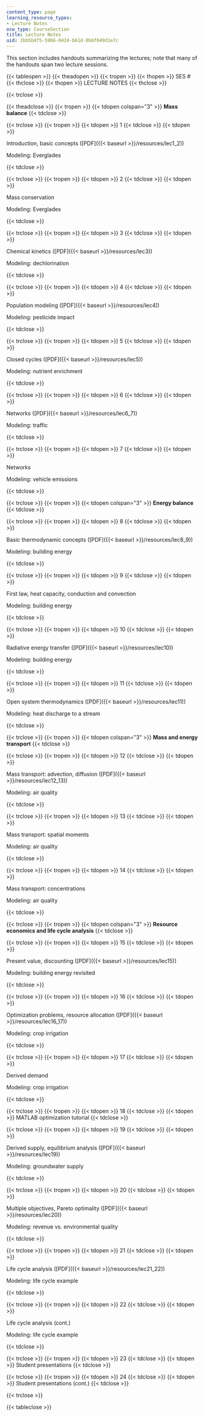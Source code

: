 ```yaml
---
content_type: page
learning_resource_types:
- Lecture Notes
ocw_type: CourseSection
title: Lecture Notes
uid: 2bb5b4f5-59b6-0424-b61d-8b6f049d1e7c
---
```


This section includes handouts summarizing the lectures; note that many of the handouts span two lecture sessions.

{{< tableopen >}}
{{< theadopen >}}
{{< tropen >}}
{{< thopen >}}
SES #
{{< thclose >}}
{{< thopen >}}
LECTURE NOTES
{{< thclose >}}

{{< trclose >}}

{{< theadclose >}}
{{< tropen >}}
{{< tdopen colspan="3" >}}
**Mass balance**
{{< tdclose >}}

{{< trclose >}}
{{< tropen >}}
{{< tdopen >}}
1
{{< tdclose >}}
{{< tdopen >}}


Introduction, basic concepts ([PDF]({{< baseurl >}}/resources/lec1_2))

Modeling: Everglades


{{< tdclose >}}

{{< trclose >}}
{{< tropen >}}
{{< tdopen >}}
2
{{< tdclose >}}
{{< tdopen >}}


Mass conservation

Modeling: Everglades


{{< tdclose >}}

{{< trclose >}}
{{< tropen >}}
{{< tdopen >}}
3
{{< tdclose >}}
{{< tdopen >}}


Chemical kinetics ([PDF]({{< baseurl >}}/resources/lec3))

Modeling: dechlorination


{{< tdclose >}}

{{< trclose >}}
{{< tropen >}}
{{< tdopen >}}
4
{{< tdclose >}}
{{< tdopen >}}


Population modeling ([PDF]({{< baseurl >}}/resources/lec4))

Modeling: pesticide impact


{{< tdclose >}}

{{< trclose >}}
{{< tropen >}}
{{< tdopen >}}
5
{{< tdclose >}}
{{< tdopen >}}


Closed cycles ([PDF]({{< baseurl >}}/resources/lec5))

Modeling: nutrient enrichment


{{< tdclose >}}

{{< trclose >}}
{{< tropen >}}
{{< tdopen >}}
6
{{< tdclose >}}
{{< tdopen >}}


Networks ([PDF]({{< baseurl >}}/resources/lec6_7))

Modeling: traffic


{{< tdclose >}}

{{< trclose >}}
{{< tropen >}}
{{< tdopen >}}
7
{{< tdclose >}}
{{< tdopen >}}


Networks

Modeling: vehicle emissions


{{< tdclose >}}

{{< trclose >}}
{{< tropen >}}
{{< tdopen colspan="3" >}}
**Energy balance**
{{< tdclose >}}

{{< trclose >}}
{{< tropen >}}
{{< tdopen >}}
8
{{< tdclose >}}
{{< tdopen >}}


Basic thermodynamic concepts ([PDF]({{< baseurl >}}/resources/lec8_9))

Modeling: building energy


{{< tdclose >}}

{{< trclose >}}
{{< tropen >}}
{{< tdopen >}}
9
{{< tdclose >}}
{{< tdopen >}}


First law, heat capacity, conduction and convection

Modeling: building energy


{{< tdclose >}}

{{< trclose >}}
{{< tropen >}}
{{< tdopen >}}
10
{{< tdclose >}}
{{< tdopen >}}


Radiative energy transfer ([PDF]({{< baseurl >}}/resources/lec10))

Modeling: building energy


{{< tdclose >}}

{{< trclose >}}
{{< tropen >}}
{{< tdopen >}}
11
{{< tdclose >}}
{{< tdopen >}}


Open system thermodynamics ([PDF]({{< baseurl >}}/resources/lec11))

Modeling: heat discharge to a stream


{{< tdclose >}}

{{< trclose >}}
{{< tropen >}}
{{< tdopen colspan="3" >}}
**Mass and energy transport**
{{< tdclose >}}

{{< trclose >}}
{{< tropen >}}
{{< tdopen >}}
12
{{< tdclose >}}
{{< tdopen >}}


Mass transport: advection, diffusion ([PDF]({{< baseurl >}}/resources/lec12_13))

Modeling: air quality


{{< tdclose >}}

{{< trclose >}}
{{< tropen >}}
{{< tdopen >}}
13
{{< tdclose >}}
{{< tdopen >}}


Mass transport: spatial moments

Modeling: air quality


{{< tdclose >}}

{{< trclose >}}
{{< tropen >}}
{{< tdopen >}}
14
{{< tdclose >}}
{{< tdopen >}}


Mass transport: concentrations

Modeling: air quality


{{< tdclose >}}

{{< trclose >}}
{{< tropen >}}
{{< tdopen colspan="3" >}}
**Resource economics and life cycle analysis**
{{< tdclose >}}

{{< trclose >}}
{{< tropen >}}
{{< tdopen >}}
15
{{< tdclose >}}
{{< tdopen >}}


Present value, discounting ([PDF]({{< baseurl >}}/resources/lec15))

Modeling: building energy revisited


{{< tdclose >}}

{{< trclose >}}
{{< tropen >}}
{{< tdopen >}}
16
{{< tdclose >}}
{{< tdopen >}}


Optimization problems, resource allocation ([PDF]({{< baseurl >}}/resources/lec16_17))

Modeling: crop irrigation


{{< tdclose >}}

{{< trclose >}}
{{< tropen >}}
{{< tdopen >}}
17
{{< tdclose >}}
{{< tdopen >}}


Derived demand

Modeling: crop irrigation


{{< tdclose >}}

{{< trclose >}}
{{< tropen >}}
{{< tdopen >}}
18
{{< tdclose >}}
{{< tdopen >}}
MATLAB optimization tutorial
{{< tdclose >}}

{{< trclose >}}
{{< tropen >}}
{{< tdopen >}}
19
{{< tdclose >}}
{{< tdopen >}}


Derived supply, equilibrium analysis ([PDF]({{< baseurl >}}/resources/lec19))

Modeling: groundwater supply


{{< tdclose >}}

{{< trclose >}}
{{< tropen >}}
{{< tdopen >}}
20
{{< tdclose >}}
{{< tdopen >}}


Multiple objectives, Pareto optimality ([PDF]({{< baseurl >}}/resources/lec20))

Modeling: revenue vs. environmental quality


{{< tdclose >}}

{{< trclose >}}
{{< tropen >}}
{{< tdopen >}}
21
{{< tdclose >}}
{{< tdopen >}}


Life cycle analysis ([PDF]({{< baseurl >}}/resources/lec21_22))

Modeling: life cycle example


{{< tdclose >}}

{{< trclose >}}
{{< tropen >}}
{{< tdopen >}}
22
{{< tdclose >}}
{{< tdopen >}}


Life cycle analysis (cont.)

Modeling: life cycle example


{{< tdclose >}}

{{< trclose >}}
{{< tropen >}}
{{< tdopen >}}
23
{{< tdclose >}}
{{< tdopen >}}
Student presentations
{{< tdclose >}}

{{< trclose >}}
{{< tropen >}}
{{< tdopen >}}
24
{{< tdclose >}}
{{< tdopen >}}
Student presentations (cont.)
{{< tdclose >}}

{{< trclose >}}

{{< tableclose >}}